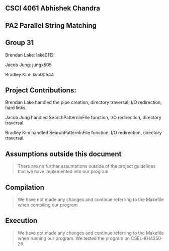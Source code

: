 ## CSCI 4061 Abhishek Chandra
## PA2 Parallel String Matching

## Group 31

Brendan Lake: lake0112

Jacob Jung: jungx505

Bradley Kim: kim00544

## Project Contributions:

Brendan Lake handled the pipe creation, directory traversal, I/O redirection, hard links.

Jacob Jung handled SearchPatternInFile function, I/O redirection, directory traversal.

Bradley Kim handled SearchPatternInFile function, I/O redirection, directory traversal.

## Assumptions outside this document
>There are no further assumptions outside of the project guidelines that we have implemented into our program

## Compilation
>We have not made any changes and continue referring to the Makefile when compiling our program

## Execution
>We have not made any changes and continue referring to the Makefile when running our program. We tested the program on CSEL-KH4250-26.
